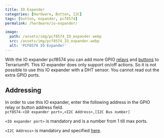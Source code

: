 ```yaml
---
title: IO Expander
categories: [Hardware, Button, I2C]
tags: [button, expander, pcf8574]
permalink: /hardware/io-expander/

image:
  path: /assets/img/pcf8574_IO_expander.webp
  src: /assets/img/pcf8574_IO_expander.webp
  alt: 'PCF8574 IO Expander'
---
```


With the IO expander pcf8574 you can add more GPIO
[relays](/TerrariumPI/hardware/#relays) and
[buttons](/TerrariumPI/hardware/#buttons) to TerrariumPI. This IO expander does
only support on/off actions. So it is not possible to use this IO expander with
a DHT sensor. You cannot read out the extra GPIO ports.

## Addressing

In order to use this IO expander, enter the following address in the GPIO relay
or button address field.\
`pcf8574-<IO expander port>,<I2C Address>,[I2C Bus number]`

`<IO expander port>` is mandatory and is a number from 1 till max ports.

`<I2C Address>` is mandatory and specified
[here](/TerrariumPI/hardware/#i2c-bus).
